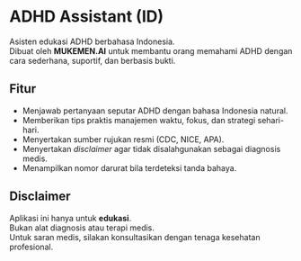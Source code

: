 # ADHD Assistant (ID)

Asisten edukasi ADHD berbahasa Indonesia.  
Dibuat oleh **MUKEMEN.AI** untuk membantu orang memahami ADHD dengan cara sederhana, suportif, dan berbasis bukti.

## Fitur
- Menjawab pertanyaan seputar ADHD dengan bahasa Indonesia natural.
- Memberikan tips praktis manajemen waktu, fokus, dan strategi sehari-hari.
- Menyertakan sumber rujukan resmi (CDC, NICE, APA).
- Menyertakan *disclaimer* agar tidak disalahgunakan sebagai diagnosis medis.
- Menampilkan nomor darurat bila terdeteksi tanda bahaya.

## Disclaimer
Aplikasi ini hanya untuk **edukasi**.  
Bukan alat diagnosis atau terapi medis.  
Untuk saran medis, silakan konsultasikan dengan tenaga kesehatan profesional.
